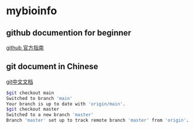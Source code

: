 # mybioinfo


## github documention for beginner 

[github 官方指南](https://docs.github.com/cn/github/getting-started-with-github)

## git document in Chinese
[git中文文档](https://git-scm.com/book/zh/v2)
```bash
$git checkout main 
Switched to branch 'main'
Your branch is up to date with 'origin/main'.
$git checkout master
Switched to a new branch 'master'
Branch 'master' set up to track remote branch 'master' from 'origin'.
```



